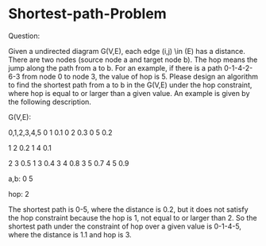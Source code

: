 # Shortest-path-Problem
Question:

Given a undirected diagram
 G(V,E), each edge (i,j) \in (E) has a distance. 
There are two nodes (source node a and target node b).
The hop means the jump along the path from a to b. 
For an example,
if there is a path 0-1-4-2-6-3 from node 0 to node 3,
the value of hop is 5. Please design an algorithm to 
find the shortest path from a to b in the G(V,E) 
under the hop constraint, where hop is equal to or
larger than a given value. An example is given by the 
following description.

G(V,E):

0,1,2,3,4,5
0 1 0.1
0 2 0.3
0 5 0.2

1 2 0.2
1 4 0.1

2 3 0.5
1 3 0.4
3 4 0.8
3 5 0.7
4 5 0.9

a,b:
0 5

hop:
2

The shortest path is 0-5, where the distance is 0.2, 
but it does not satisfy the hop constraint
 because the hop is 1, not equal to or larger than 2. 
So the shortest path under the constraint of hop over 
a given value is 0-1-4-5, where the distance is 1.1 and hop is 3.
